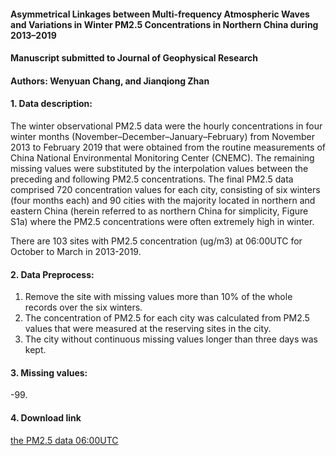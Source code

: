#### Asymmetrical Linkages between Multi-frequency Atmospheric Waves and Variations in Winter PM2.5 Concentrations in Northern China during 2013–2019
#### Manuscript submitted to Journal of Geophysical Research
#### Authors: Wenyuan Chang, and Jianqiong Zhan

#### 1. Data description:
The winter observational PM2.5 data were the hourly concentrations in four winter months (November–December–January–February) from November 2013 to February 2019 that were obtained from the routine measurements of China National Environmental Monitoring Center (CNEMC). 
The remaining missing values were substituted by the interpolation values between the preceding and following PM2.5 concentrations. The final PM2.5 data comprised 720 concentration values for each city, consisting of six winters (four months each) and 90 cities with the majority located in northern and eastern China (herein referred to as northern China for simplicity, Figure S1a) where the PM2.5 concentrations were often extremely high in winter.

There are 103 sites with PM2.5 concentration (ug/m3) at 06:00UTC for October to March in 2013-2019.

#### 2. Data Preprocess:
1. Remove the site with missing values more than 10% of the whole records over the six winters.
2. The concentration of PM2.5 for each city was calculated from PM2.5 values that were measured at the reserving sites in the city.
3. The city without continuous missing values longer than three days was kept.

#### 3. Missing values:
-99.

#### 4. Download link
[the PM2.5 data 06:00UTC](https://wenyuan-chang.github.io/JGR_MS2019JD031999R/LCT14UTC06.tar)
